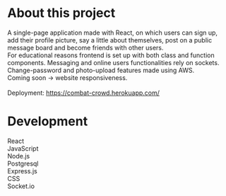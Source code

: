 # About this project


A single-page application made with React, on which users can sign up, add their profile picture, say a little about themselves, post on a public message board and become friends with other users.</br>
For educational reasons frontend is set up with both class and function components. Messaging and online users functionalities rely on sockets. Change-password and photo-upload features made using AWS.</br>
Coming soon -> website responsiveness.
</br>
</br>
Deployment:
https://combat-crowd.herokuapp.com/



# Development

React </br>
JavaScript  </br>
Node.js  </br>
Postgresql  </br>
Express.js  </br>
CSS  </br>
Socket.io 
